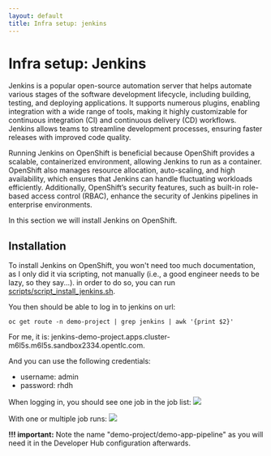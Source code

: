 ```yaml
---
layout: default
title: Infra setup: jenkins
---
```


# Infra setup: Jenkins
Jenkins is a popular open-source automation server that helps automate various stages of the software development lifecycle, including building, 
testing, and deploying applications. It supports numerous plugins, enabling integration with a wide range of tools, making it highly customizable for 
continuous integration (CI) and continuous delivery (CD) workflows. Jenkins allows teams to streamline development processes, ensuring faster releases with 
improved code quality.    
  
  
Running Jenkins on OpenShift is beneficial because OpenShift provides a scalable, containerized environment, allowing Jenkins to run as a container. 
OpenShift also manages resource allocation, auto-scaling, and high availability, which ensures that Jenkins can handle fluctuating workloads efficiently. 
Additionally, OpenShift’s security features, such as built-in role-based access control (RBAC), enhance the security of Jenkins pipelines in enterprise 
environments.    



In this section we will install Jenkins on OpenShift.

## Installation
To install Jenkins on OpenShift, you won't need too much documentation, as I only did it via scripting, not manually 
(i.e., a good engineer needs to be lazy, so they say...). in order to do so, you can run [scripts/script_install_jenkins.sh](https://github.com/maarten-vandeperre/developer-hub-documentation/tree/main/scripts/script_install_jenkins.sh).
  
You then should be able to log in to jenkins on url:
```shell
oc get route -n demo-project | grep jenkins | awk '{print $2}'
```

For me, it is: jenkins-demo-project.apps.cluster-m6l5s.m6l5s.sandbox2334.opentlc.com.  

And you can use the following credentials:
* username: admin
* password: rhdh
  
When logging in, you should see one job in the job list:
<img src="https://raw.githubusercontent.com/maarten-vandeperre/developer-hub-documentation/main/images/jenkins_1.png" class="large">  
  
With one or multiple job runs:
<img src="https://raw.githubusercontent.com/maarten-vandeperre/developer-hub-documentation/main/images/jenkins_2.png" class="large">  

**!!! important:** Note the name "demo-project/demo-app-pipeline" as you will need it in the Developer Hub configuration afterwards.
